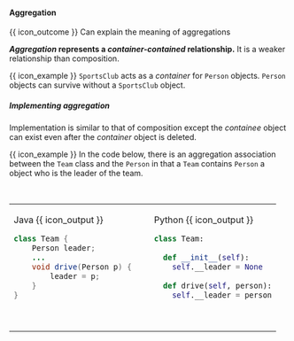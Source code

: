 <div id="title">

#### Aggregation

</div>

<span id="prereqs"></span>

<span id="outcomes">{{ icon_outcome }} Can explain the meaning of aggregations</span>

<div id="body">

**_Aggregation_ represents a _container-contained_ relationship.** It is a weaker relationship than composition.

<tip-box> 

{{ icon_example }} `SportsClub` acts as a _container_ for `Person` objects. `Person` objects can survive without a `SportsClub` object.

</tip-box>

#####  Implementing aggregation

Implementation is similar to that of composition except the _containee_ object can exist even after the _container_ object is deleted.

<tip-box>

{{ icon_example }} In the code below, there is an aggregation association between the `Team` class and the `Person` in that a `Team` contains `Person` a object who is the leader of the team.

<table> 
<tr>
  <td valign="top">

Java {{ icon_output }}
```java
class Team {
    Person leader;
    ...
    void drive(Person p) {
        leader = p;
    }
}
```
  </td>
  <td>&nbsp;&nbsp;<br><br></td>
  <td valign="top">

Python {{ icon_output }}
```python
class Team:
  
  def __init__(self):
    self.__leader = None
    
  def drive(self, person):
    self.__leader = person
```
  </td>
</tr>
</table>

</tip-box>

</div>

<div id="extras">
</div>